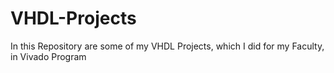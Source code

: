 # VHDL-Projects
In this Repository are some of my VHDL Projects, which I did for my Faculty, in Vivado Program
